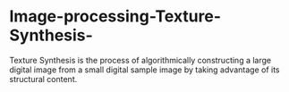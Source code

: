 # Image-processing-Texture-Synthesis-

Texture Synthesis is the process of algorithmically constructing a large digital image from a small digital sample image by taking advantage of its structural content.
